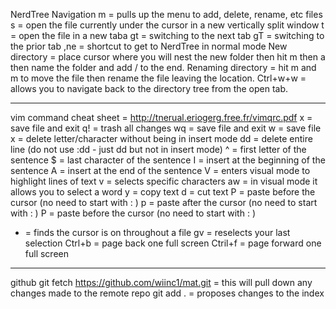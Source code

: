 NerdTree Navigation
m = pulls up the menu to add, delete, rename, etc files
s = open the file currently under the cursor in a new vertically split window
t = open the file in a new taba
gt = switching to the next tab
gT = switching to the prior tab
,ne = shortcut to get to NerdTree in normal mode
New directory = place cursor where you will nest the new folder then hit m then a then name the folder and add / to the end.
Renaming directory = hit m and m to move the file then rename the file leaving the location.
Ctrl+w+w = allows you to navigate back to the directory tree from the open tab.



-----------------------------------
vim command
cheat sheet = http://tnerual.eriogerg.free.fr/vimqrc.pdf
x = save file and exit
q! = trash all changes
wq = save file and exit
w = save file
x = delete letter/character without being in insert mode
dd = delete entire line (do not use :dd - just dd but not in insert mode)
^ = first letter of the sentence
$ = last character of the sentence
I = insert at the beginning of the sentence
A = insert at the end of the sentence
V = enters visual mode to highlight lines of text
v = selects specific characters
aw = in visual mode it allows you to select a word
y = copy text 
d = cut text
P = paste before the cursor (no need to start with : )
p = paste after the cursor (no need to start with : )
P = paste before the cursor (no need to start with : )
* = finds the cursor is on throughout a file
gv = reselects your last selection
Ctrl+b = page back one full screen
Ctril+f = page forward one full screen



-----------------------------------
github 
git fetch https://github.com/wiinc1/mat.git = this will pull down any changes made to the remote repo
git add . = proposes changes to the index

